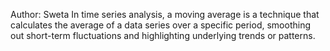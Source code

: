 Author: Sweta 
In time series analysis, a moving average is a technique that calculates the average of a data series over a specific period, smoothing out short-term fluctuations and highlighting underlying trends or patterns. 
